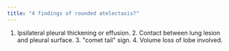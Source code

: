 ```yaml
---
title: "4 findings of rounded atelectasis?"
---
```

1. Ipsilateral pleural thickening or effusion. 2. Contact between lung lesion and pleural surface. 3. &quot;comet tail&quot; sign. 4. Volume loss of lobe involved.

